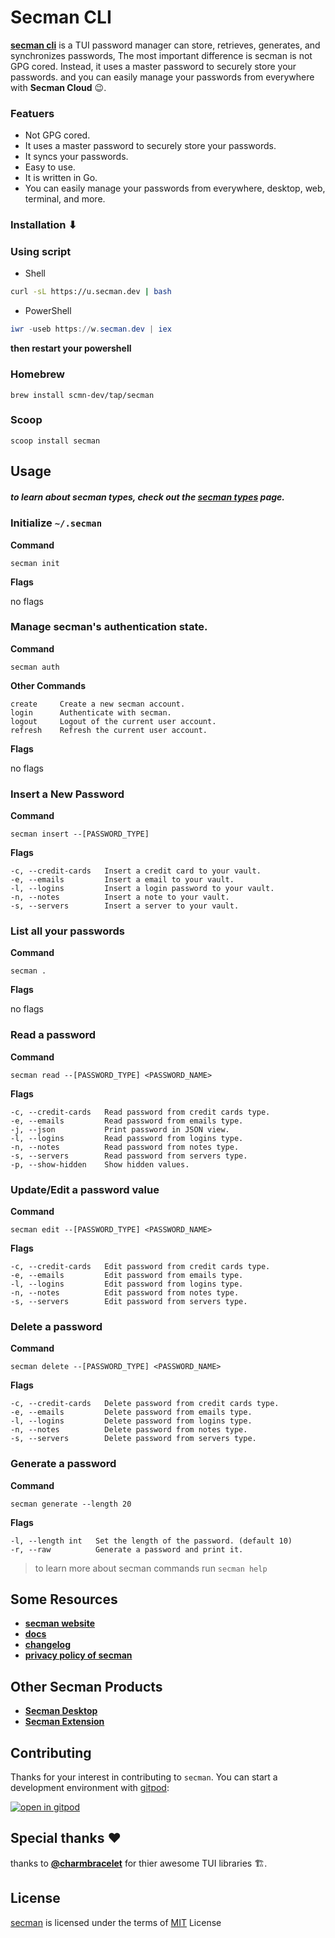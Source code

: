 # Secman CLI

[**secman cli**](https://secman.dev) is a TUI password manager can store, retrieves, generates, and synchronizes passwords, The most important difference is secman is not GPG cored. Instead, it uses a master password to securely store your passwords. and you can easily manage your passwords from everywhere with **Secman Cloud** 😉.

### Featuers

- Not GPG cored.
- It uses a master password to securely store your passwords.
- It syncs your passwords.
- Easy to use.
- It is written in Go.
- You can easily manage your passwords from everywhere, desktop, web, terminal, and more.

### Installation ⬇

### Using script

- Shell

```bash
curl -sL https://u.secman.dev | bash
```

- PowerShell

```powershell
iwr -useb https://w.secman.dev | iex
```

**then restart your powershell**

### Homebrew

```
brew install scmn-dev/tap/secman
```

### Scoop

```
scoop install secman
```

## Usage

##### to learn about secman types, check out the [secman types](https://secman.dev/docs/password-types) page.

### Initialize `~/.secman`

**Command**

```
secman init
```

**Flags**

no flags

### Manage secman's authentication state.

**Command**

```
secman auth
```

**Other Commands**

```
create     Create a new secman account.
login      Authenticate with secman.
logout     Logout of the current user account.
refresh    Refresh the current user account.
```

**Flags**

no flags

### Insert a New Password

**Command**

```
secman insert --[PASSWORD_TYPE]
```

**Flags**

```
-c, --credit-cards   Insert a credit card to your vault.
-e, --emails         Insert a email to your vault.
-l, --logins         Insert a login password to your vault.
-n, --notes          Insert a note to your vault.
-s, --servers        Insert a server to your vault.
```

### List all your passwords

**Command**

```
secman .
```

**Flags**

no flags

### Read a password

**Command**

```
secman read --[PASSWORD_TYPE] <PASSWORD_NAME>
```

**Flags**

```
-c, --credit-cards   Read password from credit cards type.
-e, --emails         Read password from emails type.
-j, --json           Print password in JSON view.
-l, --logins         Read password from logins type.
-n, --notes          Read password from notes type.
-s, --servers        Read password from servers type.
-p, --show-hidden    Show hidden values.
```

### Update/Edit a password value

**Command**

```
secman edit --[PASSWORD_TYPE] <PASSWORD_NAME>
```

**Flags**

```
-c, --credit-cards   Edit password from credit cards type.
-e, --emails         Edit password from emails type.
-l, --logins         Edit password from logins type.
-n, --notes          Edit password from notes type.
-s, --servers        Edit password from servers type.
```

### Delete a password

**Command**

```
secman delete --[PASSWORD_TYPE] <PASSWORD_NAME>
```

**Flags**

```
-c, --credit-cards   Delete password from credit cards type.
-e, --emails         Delete password from emails type.
-l, --logins         Delete password from logins type.
-n, --notes          Delete password from notes type.
-s, --servers        Delete password from servers type.
```

### Generate a password

**Command**

```
secman generate --length 20
```

**Flags**

```
-l, --length int   Set the length of the password. (default 10)
-r, --raw          Generate a password and print it.
```

> to learn more about secman commands run `secman help`

## Some Resources

- [**secman website**][smweb]
- [**docs**](https://secman.dev/docs)
- [**changelog**](https://secman.dev/changelog)
- [**privacy policy of secman**](https://secman.dev/privacy)

## Other Secman Products

- [**Secman Desktop**](https://github.com/scmn-dev/desktop)
- [**Secman Extension**](https://secman.dev/extension)

## Contributing

Thanks for your interest in contributing to `secman`. You can start a development environment with [gitpod](https://www.gitpod.io):

[![open in gitpod](https://gitpod.io/button/open-in-gitpod.svg)](https://gitpod.io/#https://github.com/scmn-dev/secman)

## Special thanks ❤

thanks to [**@charmbracelet**](https://github.com/charmbracelet) for thier awesome TUI libraries 🏗.

## License

[secman][smweb] is licensed under the terms of [MIT][licurl] License

[smweb]: https://secman.dev
[licurl]: https://github.com/scmn-dev/secman/blob/main/LICENSE
